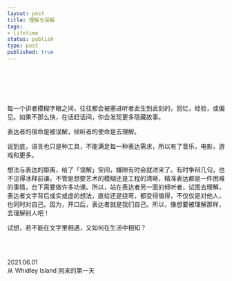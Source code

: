 ```yaml
--- 
layout: post
title: 理解与误解
tags: 
- lifetime
status: publish
type: post
published: true
---
```



<br>
<br>


<br>
<br>

每一个讲者模糊字眼之间，往往都会被塞进听者此生到此刻的，回忆，经验，或偏见。如果不那么快，在话赶话间，你会发现更多隐藏故事。

表达者的宿命是被误解，倾听者的使命是去理解。

说到底，语言也只是种工具，不能满足每一种表达需求，所以有了音乐，电影，游戏和更多。

想法与表达的距离，给了「误解」空间，嫌隙有时会就进来了。有时争辩几句，也不见得冰释前谦。不管是想要艺术的模糊还是工程的清晰，精准表达都是一件困难的事情，台下需要做许多功课。所以，站在表达者另一面的倾听者，试图去理解，表达者文字背后或实或虚的想法，直给还是绕弯，都变得值得，不仅仅是对他人，也同时对自己。因为，开口后，表达者就是我们自己。所以，像想要被理解那样，去理解别人吧！

试想，若不能在文字里相遇，又如何在生活中相知？

<br>
<br>

2021.06.01 <br>
从  Whidley Island 回来的第一天 <br>
 <br>





